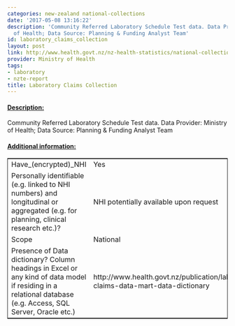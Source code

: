 ```yaml
---
categories: new-zealand national-collections
date: '2017-05-08 13:16:22'
description: 'Community Referred Laboratory Schedule Test data. Data Provider: Ministry
  of Health; Data Source: Planning & Funding Analyst Team'
id: laboratory_claims_collection
layout: post
link: http://www.health.govt.nz/nz-health-statistics/national-collections-and-surveys/collections/laboratory-claims-collection
provider: Ministry of Health
tags:
- laboratory
- nzte-report
title: Laboratory Claims Collection
---
```



 <h4> <u>Description:</u> </h4>
Community Referred Laboratory Schedule Test data. Data Provider: Ministry of Health; Data Source: Planning & Funding Analyst Team
 <h4> <u>Additional information:</u> </h4>
 <table style="border: 1px solid">
 <tr> <td width="40%">Have_(encrypted)_NHI</td> <td>Yes</td> </tr>
 <tr> <td width="40%">Personally identifiable (e.g. linked to NHI numbers) and longitudinal or aggregated (e.g. for planning, clinical research etc.)?</td> <td>NHI potentially available upon request</td> </tr>
 <tr> <td width="40%">Scope</td> <td>National</td> </tr>
 <tr> <td width="40%">Presence of Data dictionary? Column headings in Excel or any kind of data model if residing in a relational database (e.g. Access, SQL Server, Oracle etc.) </td> <td>http://www.health.govt.nz/publication/laboratory-claims-data-mart-data-dictionary</td> </tr>
 </table>